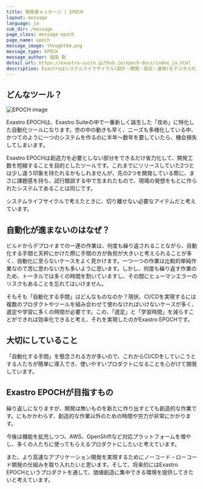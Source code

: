 ```yaml
---
title: 開発者メッセージ | EPOCH
layout: message
language: ja
sub_dir: /message
page_class: message-epoch
page_name: epoch
message_image: thought04.png
message_type: EPOCH
message_author: 塩田 聡
detail_url: https://exastro-suite.github.io/epoch-docs/index_ja.html
description: Exastroはシステムライフサイクル(設計・開発・設定・運用)をデジタル化・自動化・省力化することを目的としたオープンソースのソフトウェアスイートです。
---
```

<h2>どんなツール？</h2>

<div class="image right"><img src="{{ "/message/img/image_epoch01.jpg" | relative_url }}" alt="EPOCH image"></div>

<p>Exastro EPOCHは、Exastro Suiteの中で一番新しく誕生した「攻め」に特化した自動化ツールになります。世の中の動きも早く、ニーズも多様化している中、かつてのように一つのシステムを作るのに半年～数年を要していたら、機会損失してしまいます。</p>
<p>Exastro EPOCHは創造力を必要としない部分をできるだけ省力化して、開発工数を短縮することを目的としたツールです。これまでにリリースしていた2つとは少し違う印象を持たれるかもしれませんが、先の2つを開発している際に、まさに課題感を持ち、試行錯誤する中で生まれたもので、現場の発想をもとに作られたシステムであることは同じです。</p>
<p>システムライフサイクルで考えたときに、切り離せない必要なアイテムだと考えています。</p>

<h2>自動化が進まないのはなぜ？</h2>
<p>ビルドからデプロイまでの一連の作業は、何度も繰り返されることながら、自動化する手間と天秤にかけた際に手間の方が負担が大きいと考えられることが多く、自動化に至らないケースをよく見かけます。一つ一つの作業は比較的単純作業なので苦に思わない方も多いように思います。しかし、何度も繰り返す作業のため、トータルでは多くの時間を割いていますし、その間にヒューマンエラーのリスクもあることを忘れてはいけません。</p>
<p>そもそも「自動化する手間」はどんなものなのか？現状、CI/CDを実現するには複数のプロダクトやツールを組み合わせて使わなければいけないケースが多く、選定や学習に多くの時間が必要です。この、「選定」と「学習時間」を減らすことができれば効率化できると考え、それを実現したのがExastro EPOCHです。</p>

<h2>大切にしていること</h2>
<p>「自動化する手間」を懸念される方が多いので、これからCI/CDをしていこうとする人たちが簡単に導入でき、使いやすいプロダクトになることを心がけて開発しています。</p>

<h2>Exastro EPOCHが目指すもの</h2>
<p>繰り返しになりますが、開発は無いものを新たに作り出すとても創造的な作業です。にもかかわらず、創造的な作業以外のための時間や労力が非常にかかります。</p>
<p>今後は機能を拡充しつつ、AWS、OpenShiftなど対応プラットフォームを増やし、多くの人たちに使ってもらえるプロダクトにしたいと考えています。</p>
<p>また、より高速なアプリケーション開発を実現するためにノーコード・ローコード開発の仕組みを取り入れたいと思います。そして、将来的にはExastro EPOCHというプロダクトを通して、価値創造に集中できる環境を提供してきたいと考えています。</p>